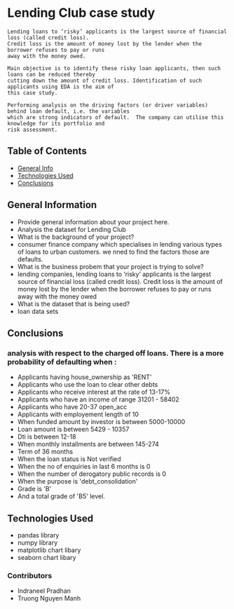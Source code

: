 # Lending Club case study
```
Lending loans to ‘risky’ applicants is the largest source of financial loss (called credit loss). 
Credit loss is the amount of money lost by the lender when the borrower refuses to pay or runs 
away with the money owed.

Main objective is to identify these risky loan applicants, then such loans can be reduced thereby 
cutting down the amount of credit loss. Identification of such applicants using EDA is the aim of 
this case study.

Performing analysis on the driving factors (or driver variables) behind loan default, i.e. the variables
which are strong indicators of default.  The company can utilise this knowledge for its portfolio and 
risk assessment. 

```

## Table of Contents
* [General Info](#general-information)
* [Technologies Used](#technologies-used)
* [Conclusions](#conclusions)

<!-- You can include any other section that is pertinent to your problem -->

## General Information
- Provide general information about your project here.
 - Analysis the dataset for Lending Club
- What is the background of your project?
 - consumer finance company which specialises in lending various types of loans to urban customers. we nned to find the factors those are defaults.
- What is the business probem that your project is trying to solve?
 - lending companies, lending loans to ‘risky’ applicants is the largest source of financial loss (called credit loss). Credit loss is the amount of money lost by the lender when the borrower refuses to pay or runs away with the money owed
- What is the dataset that is being used?
 - loan data sets

<!-- You don't have to answer all the questions - just the ones relevant to your project. -->

## Conclusions
###  analysis with respect to the charged off loans. There is a more probability of defaulting when : 

- Applicants having house_ownership as 'RENT'
- Applicants who use the loan to clear other debts
- Applicants who receive interest at the rate of 13-17%
- Applicants who have an income of range 31201 - 58402
- Applicants who have 20-37 open_acc
- Applicants with employement length of 10
- When funded amount by investor is between 5000-10000
- Loan amount is between 5429 - 10357
- Dti is between 12-18
- When monthly installments are between 145-274
- Term of 36 months
- When the loan status is Not verified
- When the no of enquiries in last 6 months is 0
- When the number of derogatory public records is 0
- When the purpose is 'debt_consolidation'
- Grade is 'B'
- And a total grade of 'B5' level.

<!-- You don't have to answer all the questions - just the ones relevant to your project. -->


## Technologies Used
- pandas library
- numpy library
- matplotlib chart libary
- seaborn chart libary

<!-- As the libraries versions keep on changing, it is recommended to mention the version of library used in this project -->

### Contributors
- Indraneel Pradhan
- Truong Nguyen Manh


<!-- Optional -->
<!-- ## License -->
<!-- This project is open source and available under the [... License](). -->

<!-- You don't have to include all sections - just the one's relevant to your project -->
